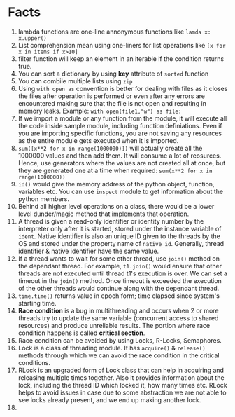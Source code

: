 # Facts

1. lambda functions are one-line annonymous functions like `lamda x: x.upper()`
2. List comprehension mean using one-liners for list operations like `[x for x in items if x>10]`
3. filter function will keep an element in an iterable if the condition returns true.
4. You can sort a dictionary by using **key** attribute of ``sorted`` function
5. You can combile multiple lists using `zip`
6. Using `with open as` convention is better for dealing with files as it closes the files after operation is performed or even after any errors are encountered making sure that the file is not open and resulting in memory leaks. Example: `with open(file1,"w") as file:`
7. If we import a module or any function from the module, it will execute all the code inside sample module, including function definiations. Even if you are importing specific functions, you are not saving any resources as the entire module gets executed when it is imported.
8. `sum([x**2 for x in range(1000000)])` will actually create all the 1000000 values and then add them. It will consume a lot of reosurces. Hence, use generators where the values are not created all at once, but they are generated one at a time when required: `sum(x**2 for x in range(1000000))`
9. `id()` would give the memory address of the python object, function, variables etc. You can use `inspect` module to get information about the python members.
10. Behind all higher level operations on a class, there would be a lower level dunder/magic method that implements that operation.
11. A thread is given a read-only identifier or identity number by the interpreter only after it is started, stored under the instance variable of `ident`. Native identifier is also an unique ID given to the threads by the OS and stored under the property name of `native_id`. Generally, thread identifier & native identifier have the same value.
12. If a thread wants to wait for some other thread, use `join()` method on the dependant thread. For example, `t1.join()` would ensure that other threads are not executed until thread t1's execution is over. We can set a timeout in the `join()` method. Once timeout is exceeded the execution of the other threads would continue along with the dependant thread.
13. `time.time()` returns value in epoch form; time elapsed since system's starting time.
14. **Race condition** is a bug in multithreading and occurs when 2 or more threads try to update the same variable (concurrent access to shared resources) and produce unreliable results. The portion where race condition happens is called **critical section**.
15. Race condition can be avoided by using Locks, R-Locks, Semaphores.
16. Lock is a class of threading module. It has `acquire()` & `release()` methods through which we can avoid the race condition in the critical conditions.
17. RLock is an upgraded form of Lock class that can help in acquiring and releasing multiple times together. Also it provides information about the lock, including the thread ID which locked it, how many times etc. RLock helps to avoid issues in case due to some abstraction we are not able to see locks already present, and we end up making another lock.
18. 